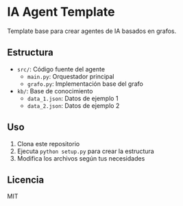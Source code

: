 # IA Agent Template

Template base para crear agentes de IA basados en grafos.

## Estructura
- `src/`: Código fuente del agente
  - `main.py`: Orquestador principal
  - `grafo.py`: Implementación base del grafo
- `kb/`: Base de conocimiento
  - `data_1.json`: Datos de ejemplo 1
  - `data_2.json`: Datos de ejemplo 2

## Uso
1. Clona este repositorio
2. Ejecuta `python setup.py` para crear la estructura
3. Modifica los archivos según tus necesidades

## Licencia
MIT
